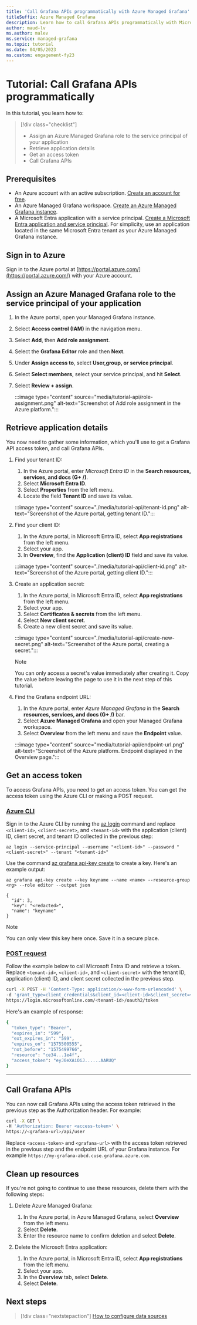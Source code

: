 ```yaml
---
title: 'Call Grafana APIs programmatically with Azure Managed Grafana'
titleSuffix: Azure Managed Grafana
description: Learn how to call Grafana APIs programmatically with Microsoft Entra ID and an Azure service principal
author: maud-lv 
ms.author: malev 
ms.service: managed-grafana 
ms.topic: tutorial
ms.date: 04/05/2023
ms.custom: engagement-fy23
---
```


# Tutorial: Call Grafana APIs programmatically

In this tutorial, you learn how to:

> [!div class="checklist"]
> * Assign an Azure Managed Grafana role to the service principal of your application
> * Retrieve application details
> * Get an access token
> * Call Grafana APIs

## Prerequisites

- An Azure account with an active subscription. [Create an account for free](https://azure.microsoft.com/free/).
- An Azure Managed Grafana workspace. [Create an Azure Managed Grafana instance](./quickstart-managed-grafana-portal.md).
- A Microsoft Entra application with a service principal. [Create a Microsoft Entra application and service principal](../active-directory/develop/howto-create-service-principal-portal.md). For simplicity, use an application located in the same Microsoft Entra tenant as your Azure Managed Grafana instance.

## Sign in to Azure

Sign in to the Azure portal at [https://portal.azure.com/](https://portal.azure.com/) with your Azure account.

## Assign an Azure Managed Grafana role to the service principal of your application

1. In the Azure portal, open your Managed Grafana instance.
1. Select **Access control (IAM)** in the navigation menu.
1. Select **Add**, then **Add role assignment**.
1. Select the **Grafana Editor** role and then **Next**.
1. Under **Assign access to**, select **User,group, or service principal**.
1. Select **Select members**, select your service principal, and hit **Select**.
1. Select **Review + assign**.

    :::image type="content" source="media/tutorial-api/role-assignment.png" alt-text="Screenshot of Add role assignment in the Azure platform.":::

## Retrieve application details

You now need to gather some information, which you'll use to get a Grafana API access token, and call Grafana APIs.

1. Find your tenant ID:
   1. In the Azure portal, enter *Microsoft Entra ID* in the **Search resources, services, and docs (G+ /)**.
   1. Select **Microsoft Entra ID**.
   1. Select **Properties** from the left menu.
   1. Locate the field **Tenant ID** and save its value.

    :::image type="content" source="./media/tutorial-api/tenant-id.png" alt-text="Screenshot of the Azure portal, getting tenant ID.":::

1. Find your client ID:
   1. In the Azure portal, in Microsoft Entra ID, select **App registrations** from the left menu.
   1. Select your app.
   1. In **Overview**, find the **Application (client) ID** field and save its value.

    :::image type="content" source="./media/tutorial-api/client-id.png" alt-text="Screenshot of the Azure portal, getting client ID.":::
  
1. Create an application secret:
   1. In the Azure portal, in Microsoft Entra ID, select **App registrations** from the left menu.
   1. Select your app.
   1. Select **Certificates & secrets** from the left menu.
   1. Select **New client secret**.
   1. Create a new client secret and save its value.

    :::image type="content" source="./media/tutorial-api/create-new-secret.png" alt-text="Screenshot of the Azure portal, creating a secret.":::

    > [!NOTE]
    > You can only access a secret's value immediately after creating it. Copy the value before leaving the page to use it in the next step of this tutorial.

1. Find the Grafana endpoint URL:

   1. In the Azure portal, enter *Azure Managed Grafana* in the **Search resources, services, and docs (G+ /)** bar.
   1. Select **Azure Managed Grafana** and open your Managed Grafana workspace.
   1. Select **Overview** from the left menu and save the **Endpoint** value.

    :::image type="content" source="media/tutorial-api/endpoint-url.png" alt-text="Screenshot of the Azure platform. Endpoint displayed in the Overview page.":::

## Get an access token

To access Grafana APIs, you need to get an access token. You can get the access token using the Azure CLI or making a POST request.

### [Azure CLI](#tab/azure-cli)

Sign in to the Azure CLI by running the [az login](/cli/azure/reference-index#az-login) command and replace `<client-id>`, `<client-secret>`, and `<tenant-id>` with the application (client) ID, client secret, and tenant ID collected in the previous step:

```
az login --service-principal --username "<client-id>" --password "<client-secret>" --tenant "<tenant-id>"
```

Use the command [az grafana api-key create](/cli/azure/grafana/api-key#az-grafana-api-key-create) to create a key. Here's an example output:

```
az grafana api-key create --key keyname --name <name> --resource-group <rg> --role editor --output json

{
  "id": 3,
  "key": "<redacted>",
  "name": "keyname"
}
```

> [!NOTE] 
> You can only view this key here once. Save it in a secure place.

### [POST request](#tab/post)

Follow the example below to call Microsoft Entra ID and retrieve a token. Replace `<tenant-id>`, `<client-id>`, and `<client-secret>` with the tenant ID, application (client) ID, and client secret collected in the previous step.

```bash
curl -X POST -H 'Content-Type: application/x-www-form-urlencoded' \
-d 'grant_type=client_credentials&client_id=<client-id>&client_secret=<client-secret>&resource=ce34e7e5-485f-4d76-964f-b3d2b16d1e4f' \
https://login.microsoftonline.com/<tenant-id>/oauth2/token
```

Here's an example of response:

```bash
{
  "token_type": "Bearer",
  "expires_in": "599",
  "ext_expires_in": "599",
  "expires_on": "1575500555",
  "not_before": "1575499766",
  "resource": "ce34...1e4f",
  "access_token": "eyJ0eXAiOiJ......AARUQ"
}
```

---

## Call Grafana APIs

You can now call Grafana APIs using the access token retrieved in the previous step as the Authorization header. For example:

```bash
curl -X GET \
-H 'Authorization: Bearer <access-token>' \
https://<grafana-url>/api/user
```

Replace `<access-token>` and `<grafana-url>` with the access token retrieved in the previous step and the endpoint URL of your Grafana instance. For example `https://my-grafana-abcd.cuse.grafana.azure.com`.

## Clean up resources

If you're not going to continue to use these resources, delete them with the following steps:

1. Delete Azure Managed Grafana:
   1. In the Azure portal, in Azure Managed Grafana, select **Overview** from the left menu.
   1. Select **Delete**.
   1. Enter the resource name to confirm deletion and select **Delete**.

1. Delete the Microsoft Entra application:
   1. In the Azure portal, in Microsoft Entra ID, select **App registrations** from the left menu.
   1. Select your app.
   1. In the **Overview** tab, select **Delete**.
   1. Select **Delete**.

## Next steps

> [!div class="nextstepaction"]
> [How to configure data sources](./how-to-data-source-plugins-managed-identity.md)
